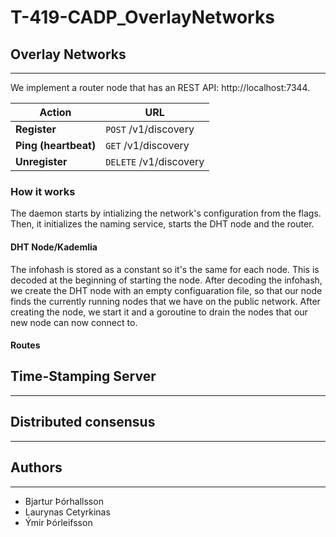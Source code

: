 # T-419-CADP_OverlayNetworks
## Overlay Networks
---
We implement a router node that has an REST API: http://localhost:7344.

|       Action       |          URL          |
|--------------------|-----------------------|
|**Register**        | `POST` /v1/discovery  | 
|**Ping (heartbeat)**| `GET` /v1/discovery   |
|**Unregister**      | `DELETE` /v1/discovery|

### How it works
The daemon starts by intializing the network's configuration from the flags. Then, it initializes the naming service, starts the DHT node and the router.

#### DHT Node/Kademlia
The infohash is stored as a constant so it's the same for each node. This is decoded at the beginning of starting the node. After decoding the infohash, we create the DHT node with an empty configuaration file, so that our node finds the currently running nodes that we have on the public network.
After creating the node, we start it and a goroutine to drain the nodes that our new node can now connect to.

#### Routes

## Time-Stamping Server
---


## Distributed consensus
---

## Authors
---
- Bjartur Þórhallsson
- Laurynas Cetyrkinas
- Ýmir Þórleifsson